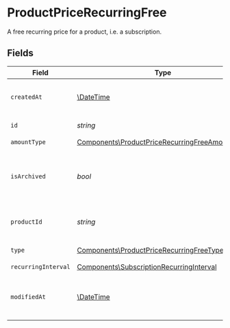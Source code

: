 # ProductPriceRecurringFree

A free recurring price for a product, i.e. a subscription.


## Fields

| Field                                                                                                            | Type                                                                                                             | Required                                                                                                         | Description                                                                                                      |
| ---------------------------------------------------------------------------------------------------------------- | ---------------------------------------------------------------------------------------------------------------- | ---------------------------------------------------------------------------------------------------------------- | ---------------------------------------------------------------------------------------------------------------- |
| `createdAt`                                                                                                      | [\DateTime](https://www.php.net/manual/en/class.datetime.php)                                                    | :heavy_check_mark:                                                                                               | Creation timestamp of the object.                                                                                |
| `id`                                                                                                             | *string*                                                                                                         | :heavy_check_mark:                                                                                               | The ID of the price.                                                                                             |
| `amountType`                                                                                                     | [Components\ProductPriceRecurringFreeAmountType](../../Models/Components/ProductPriceRecurringFreeAmountType.md) | :heavy_check_mark:                                                                                               | N/A                                                                                                              |
| `isArchived`                                                                                                     | *bool*                                                                                                           | :heavy_check_mark:                                                                                               | Whether the price is archived and no longer available.                                                           |
| `productId`                                                                                                      | *string*                                                                                                         | :heavy_check_mark:                                                                                               | The ID of the product owning the price.                                                                          |
| `type`                                                                                                           | [Components\ProductPriceRecurringFreeType](../../Models/Components/ProductPriceRecurringFreeType.md)             | :heavy_check_mark:                                                                                               | The type of the price.                                                                                           |
| `recurringInterval`                                                                                              | [Components\SubscriptionRecurringInterval](../../Models/Components/SubscriptionRecurringInterval.md)             | :heavy_check_mark:                                                                                               | N/A                                                                                                              |
| `modifiedAt`                                                                                                     | [\DateTime](https://www.php.net/manual/en/class.datetime.php)                                                    | :heavy_check_mark:                                                                                               | Last modification timestamp of the object.                                                                       |